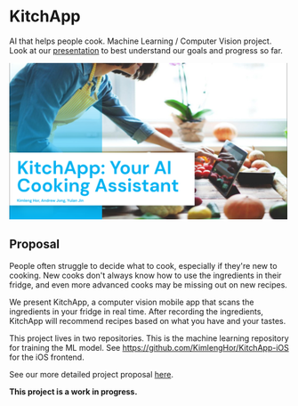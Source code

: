 # KitchApp
AI that helps people cook. Machine Learning / Computer Vision project. Look at our [presentation](https://docs.google.com/presentation/d/1Y6iazmbMivtH0TH51ZRa1qjwMB7iyYltEVqyJWQKYVQ/present) to best understand our goals and progress so far.

<a href="https://docs.google.com/presentation/d/1Y6iazmbMivtH0TH51ZRa1qjwMB7iyYltEVqyJWQKYVQ/present"><img src="media/kitchapp.png" width=500></a>

## Proposal

People often struggle to decide what to cook, especially if they're new to cooking. New cooks don't always know how to use the ingredients in their fridge, and even more advanced cooks may be missing out on new recipes.

We present KitchApp, a computer vision mobile app that scans the ingredients in your fridge in real time. After recording the ingredients, KitchApp will recommend recipes based on what you have and your tastes.

This project lives in two repositories. This is the machine learning repository for training the ML model. See https://github.com/KimlengHor/KitchApp-iOS for the iOS frontend.

See our more detailed project proposal [here](https://docs.google.com/document/d/1CerrLOC7RNlCxVvakb1xYqlKRuwLCMw3yokN_BQCwmM/edit?usp=sharing).

**This project is a work in progress.**
